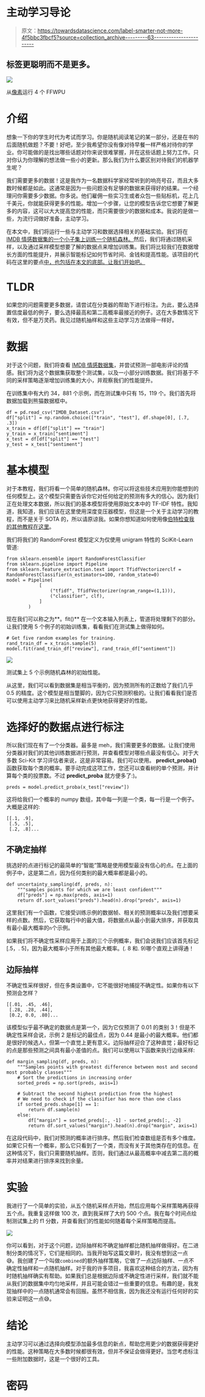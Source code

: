# 主动学习导论

> 原文：<https://towardsdatascience.com/label-smarter-not-more-4f5bbc3fbcf5?source=collection_archive---------63----------------------->

## 标签更聪明而不是更多。

![](img/da1f09e2ffe9c69aaab59227ddae0025.png)

从[像素](https://www.pexels.com/photo/man-running-on-street-2886982/?utm_content=attributionCopyText&utm_medium=referral&utm_source=pexels)运行 4 个 FFWPU

# 介绍

想象一下你的学生时代为考试而学习。你是随机阅读笔记的某一部分，还是在书的后面随机做题？不要！好吧，至少我希望你没有像对待早餐一样严格对待你的学业。你可能做的是找出哪些话题对你来说很难掌握，并在这些话题上努力工作。只对你认为你理解的想法做一些小的更新。那么我们为什么要区别对待我们的机器学生呢？

我们需要更多的数据！这是我作为一名数据科学家经常听到的响亮号召，而且大多数时候都是如此。这通常是因为一些问题没有足够的数据来获得好的结果。一个经理问你需要多少数据。你多说。他们雇佣一些实习生或者众包一些贴标机，花上几千美元，你就能获得更多的性能。增加一个步骤，让您的模型告诉您它想要了解更多的内容，这可以大大提高您的性能，而只需要很少的数据和成本。我说的是做一些，为流行词做好准备，主动学习。

在本文中，我们将运行一些与主动学习和数据选择相关的基础实验。我们将在 [IMDB 情感数据集的一个小子集上训练一个随机森林。](https://www.kaggle.com/lakshmi25npathi/imdb-dataset-of-50k-movie-reviews/version/1)然后，我们将通过随机采样，以及通过采样模型想要了解的数据点来增加训练集。我们将比较我们在数据增长方面的性能提升，并展示智能标记如何节省时间、金钱和提高性能。该项目的代码在这里的要点[中，也包括在本文的底部。让我们开始吧。](https://gist.github.com/nbertagnolli/004862c45808fb4054e0fc3ca73acc7a)

# TLDR

如果您的问题需要更多数据，请尝试在分类器的帮助下进行标注。为此，要么选择置信度最低的例子，要么选择最高和第二高概率最接近的例子。这在大多数情况下有效，但不是万灵药。我见过随机抽样和这些主动学习方法做得一样好。

# 数据

对于这个问题，我们将查看 [IMDB 情感数据集](https://www.kaggle.com/lakshmi25npathi/imdb-dataset-of-50k-movie-reviews/version/1)，并尝试预测一部电影评论的情感。我们将为这个数据集获取整个测试集，以及一小部分训练数据。我们将基于不同的采样策略逐渐增加训练集的大小，并观察我们的性能提升。

在训练集中有大约 34，881 个示例，而在测试集中只有 15，119 个。我们首先将数据加载到熊猫数据框中。

```
df = pd.read_csv("IMDB_Dataset.csv")
df["split"] = np.random.choice(["train", "test"], df.shape[0], [.7, .3])
x_train = df[df["split"] == "train"]
y_train = x_train["sentiment"]
x_test = df[df["split"] == "test"]
y_test = x_test["sentiment"]
```

# 基本模型

对于本教程，我们将看一个简单的随机森林。你可以将这些技术应用到你能想到的任何模型上。这个模型只需要告诉你它对任何给定的预测有多大的信心。因为我们正在处理文本数据，所以我们的基本模型将使用原始文本中的 TF-IDF 特性。我知道，我知道，我们应该在这里使用深度变压器模型，但这是一个关于主动学习的教程，而不是关于 SOTA 的，所以请原谅我。如果你想知道如何使用像[伯特检查我的其他教程在这里](/build-a-bert-sci-kit-transformer-59d60ddd54a5)。

我们将我们的 RandomForest 模型定义为仅使用 unigram 特性的 SciKit-Learn 管道:

```
from sklearn.ensemble import RandomForestClassifier
from sklearn.pipeline import Pipeline
from sklearn.feature_extraction.text import TfidfVectorizerclf = RandomForestClassifier(n_estimators=100, random_state=0)
model = Pipeline(
            [
                ("tfidf", TfidfVectorizer(ngram_range=(1,1))),
                ("classifier", clf),
            ]
        )
```

现在我们可以称之为**。fit()** 在一个文本输入列表上，管道将处理剩下的部分。让我们使用 5 个例子的初始训练集，看看我们在测试集上做得如何。

```
# Get five random examples for training.
rand_train_df = x_train.sample(5)
model.fit(rand_train_df["review"], rand_train_df["sentiment"])
```

![](img/682ad2cabb329960b25df03313573a98.png)

测试集上 5 个示例随机森林的初始性能。

从这里，我们可以看到数据集是相当平衡的，因为预测所有的正数给了我们几乎 0.5 的精度。这个模型是相当蹩脚的，因为它只预测积极的。让我们看看我们是否可以使用主动学习来比随机采样新点更快地获得更好的性能。

# 选择好的数据点进行标注

所以我们现在有了一个分类器。最多是 meh，我们需要更多的数据。让我们使用分类器对我们的其他训练数据进行预测，并查看模型对哪些点最没有信心。对于大多数 Sci-Kit 学习评估者来说，这是非常容易。我们可以使用。 **predict_proba()** 函数获取每个类的概率。要手动完成这项工作，您还可以查看树的单个预测，并计算每个类的投票数。不过 **predict_proba** 就方便多了:)。

```
preds = model.predict_proba(x_test["review"])
```

这将给我们一个概率的 numpy 数组，其中每一列是一个类，每一行是一个例子。大概是这样的:

```
[[.1, .9],
 [.5, .5],
 [.2, .8]...
```

## 不确定抽样

挑选好的点进行标记的最简单的“智能”策略是使用模型最没有信心的点。在上面的例子中，这是第二点，因为任何类别的最大概率都是最小的。

```
def uncertainty_sampling(df, preds, n):
    """samples points for which we are least confident"""
    df["preds"] = np.max(preds, axis=1)
    return df.sort_values("preds").head(n).drop("preds", axis=1)
```

这里我们有一个函数，它接受训练示例的数据帧、相关的预测概率以及我们想要采样的点数。然后，它获取每行中的最大值，将数据点从最小到最大排序，并获取具有最小最大概率的`n`个示例。

如果我们将不确定性采样应用于上面的三个示例概率，我们会说我们应该首先标记[.5，. 5]，因为最大概率小于所有其他最大概率。(. 8 和. 9)哪个直观上讲得通！

## 边际抽样

不确定性采样很好，但在多类设置中，它不能很好地捕捉不确定性。如果你有以下预测会怎样？

```
[[.01, .45, .46],
 [.28, .28, .44],
 [0.2, 0.0, .80]...
```

该模型似乎最不确定的数据点是第一个，因为它仅预测了 0.01 的类别 3！但是不确定性采样会说，示例 2 是标记的最佳点，因为 0.44 是最小的最大概率。他们都是很好的候选人，但第一个直觉上更有意义。边际抽样迎合了这种直觉；最好标记的点是那些预测之间具有最小差值的点。我们可以使用以下函数来执行边缘采样:

```
def margin_sampling(df, preds, n):
    """Samples points with greatest difference between most and second most probably classes"""
    # Sort the predictions in increasing order
    sorted_preds = np.sort(preds, axis=1)

    # Subtract the second highest prediction from the highest 
    # We need to check if the classifier has more than one class
    if sorted_preds.shape[1] == 1:
        return df.sample(n)
    else:
        df["margin"] = sorted_preds[:, -1] - sorted_preds[:, -2]
        return df.sort_values("margin").head(n).drop("margin", axis=1)
```

在这段代码中，我们对预测的概率进行排序。然后我们检查数组是否有多个维度。如果它只有一个概率，那么它只看到了一个类，而没有关于其他类存在的信息。在这种情况下，我们只需要随机抽样。否则，我们通过从最高概率中减去第二高的概率并对结果进行排序来找到余量。

# 实验

我进行了一个简单的实验，从五个随机采样点开始，然后应用每个采样策略再获得五个点。我重复这样做 100 次，直到我采样了大约 500 个点。我在每个时间点绘制测试集上的 f1 分数，并查看我们的性能如何随着每个采样策略而提高。

![](img/d0e4aa3372a0704e0ae3b00f468e4a51.png)

你可以看到，对于这个问题，边际抽样和不确定抽样都比随机抽样做得好。在二进制分类的情况下，它们是相同的。当我开始写这篇文章时，我没有想到这一点😅。我创建了一个叫做`combined`的额外抽样策略，它做了一点边际抽样、一点不确定性抽样和一点随机抽样。对于我的许多项目，我喜欢这种结合的方法，因为有时随机抽样确实有帮助。如果我们总是根据边际或不确定性进行采样，我们就不能从我们的数据集中均匀地采样，并且可能会错过一些重要的信息。有趣的是，我发现抽样中的一点随机通常会有回报。虽然不相信我，因为我还没有运行任何好的实验来证明这一点😅。

# 结论

主动学习可以通过选择向模型添加最多信息的新点，帮助您用更少的数据获得更好的性能。这种策略在大多数时候都很有效，但并不保证会做得更好。当您考虑标注一些附加数据时，这是一个很好的工具。

# 密码